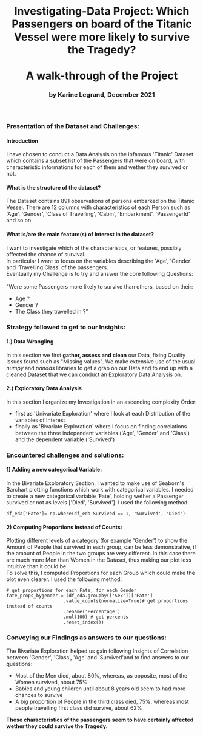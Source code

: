 # <center>Investigating-Data Project: Which Passengers on board of the Titanic Vessel were more likely to survive the Tragedy?</center><br><center>A walk-through of the Project</center>
### <center>by Karine Legrand, December 2021</center><br><br>


### Presentation of the Dataset and Challenges:

#### Introduction
I have chosen to conduct a Data Analysis on the infamous 'Titanic' Dataset which contains a subset list of the Passengers that were on board, with characteristic informations for each of them and wether they survived or not.

#### What is the structure of the dataset?
The Dataset contains 891 observations of persons embarked on the Titanic Vessel. There are 12 columns with  characteristics of each Person such as 'Age', 'Gender', 'Class of Travelling', 'Cabin', 'Embarkment', 'PassengerId' and so on.

#### What is/are the main feature(s) of interest in the dataset?
I want to investigate which of the characteristics, or features, possibly affected the chance of survival.<br>
In particular I want to focus on the variables describing the 'Age', 'Gender' and 'Travelling Class' of the passengers.<br>
Eventually my Challenge is to try and answer the core following Questions:<br><br>
"Were some Passengers more likely to survive than others, based on their:
- Age ?
- Gender ?
- The Class they travelled in ?"<br>





### Strategy followed to get to our Insights: 

#### 1.) Data Wrangling
In this section we first **gather, assess and clean** our Data, fixing Quality Issues found such as "Missing values".
We make extensive use of the usual <i>numpy</i> and <i>pandas</i> libraries to get a grap on our Data and to end up with a cleaned Dataset that we can conduct an Exploratory Data Analysis on.<br>
#### 2.) Exploratory Data Analysis
In this section I organize my Investigation in an ascending complexity Order:
- first as 'Univariate Exploration' where I look at each Distribution of the variables of Interest
- finally as 'Bivariate Exploration' where I focus on finding correlations between the three independent variables ('Age', 'Gender' and 'Class') and the dependent variable ('Survived')

### Encountered challenges and solutions:
#### 1) Adding a new categorical Variable:
In the Bivariate Exploratory Section, I wanted to make use of Seaborn's Barchart plotting functions which work with categorical variables. I needed to create a new categorical variable 'Fate', holding wether a Passenger survived or not as levels \['Died', 'Survived'\]. I used the following method:
```
df_eda['Fate']= np.where(df_eda.Survived == 1, 'Survived', 'Died')
```

#### 2) Computing Proportions instead of Counts:
Plotting different levels of a category (for example 'Gender') to show the Amount of People that survived in each group, can be less demonstrative, if the amount of People in the two groups are very different. In this case there are much more Men than Women in the Dataset, thus making our plot less intuitive than it could be.<br>
To solve this, I computed Proportions for each Group which could make the plot even clearer. I used the following method:
```
# get proportions for each Fate, for each Gender
fate_props_bygender = (df_eda.groupby(['Sex'])['Fate']
                     .value_counts(normalize=True)# get proportions instead of counts
                     .rename('Percentage')
                     .mul(100) # get percents
                     .reset_index())
```

### Conveying our Findings as answers to our questions:

The Bivariate Exploration helped us gain following Insights of Correlation between 'Gender', 'Class', 'Age' and 'Survived'and to find answers to our questions:
- Most of the Men died, about $80$%, whereas, as opposite, most of the Women survived, about $75$%
- Babies and young children until about $8$ years old seem to had more chances to survive
- A big proportion of People in the third class died, $75$%, whereas most people travelling first class did survive,  about $62$%<br>

<b>These characteristics of the passengers seem to have certainly affected wether they could survive the Tragedy.</b>
